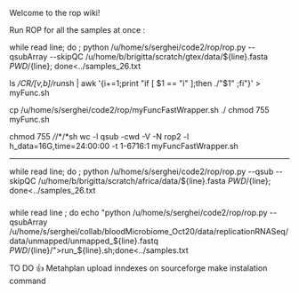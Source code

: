 Welcome to the rop wiki!

Run ROP for all the samples at once :

while read line; do ; python /u/home/s/serghei/code2/rop/rop.py --qsubArray --skipQC /u/home/b/brigitta/scratch/gtex/data/${line}.fasta $PWD/${line}; done<../samples_26.txt


ls */*CR/[v,b]*/run*sh | awk '{i+=1;print "if [ $1 == "i" ];then ./"$1" ;fi"}' > myFunc.sh

cp /u/home/s/serghei/code2/rop/myFuncFastWrapper.sh ./
chmod 755 myFunc.sh 

chmod 755 */*/*/*sh
wc -l 
qsub -cwd -V -N rop2 -l h_data=16G,time=24:00:00 -t 1-6716:1 myFuncFastWrapper.sh

----------------------------

while read line; do ; python /u/home/s/serghei/code2/rop/rop.py --qsub --skipQC /u/home/b/brigitta/scratch/africa/data/${line}.fasta $PWD/${line}; done<../samples_26.txt

#####
while read line ; do echo "python /u/home/s/serghei/code2/rop/rop.py --qsubArray /u/home/s/serghei/collab/bloodMicrobiome_Oct20/data/replicationRNASeq/data/unmapped/unmapped_${line}.fastq $PWD/${line}/">run_${line}.sh;done<../samples.txt


TO DO :+1: 
Metahplan
upload inndexes on sourceforge
make instalation command 
